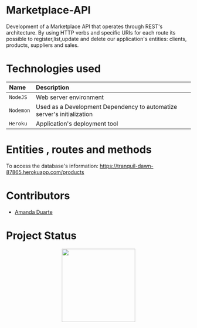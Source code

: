 # Marketplace-API

Development of a Marketplace API that operates through REST's architecture. By using HTTP verbs and specific URIs for each route its possible to register,list,update and delete our application's entities: clients, products, suppliers and sales.

# Technologies used

| Name      | Description                       |
|:--------------|:----------------------------------|
| `NodeJS`    | Web server environment |
| `Nodemon`| Used as a Development Dependency to automatize server's initialization |
| `Heroku`| Application's deployment tool|

# Entities , routes and methods
 
To access the database's information:
https://tranquil-dawn-87865.herokuapp.com/products


# Contributors

 - [Amanda Duarte](https://github.com/AmandaDuart)


# Project Status

 <p style="text-align:center;"><img src="src/img/loading.gif" width = "200"></p>




